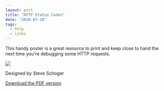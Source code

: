 ```yaml
---
layout: post
title: "HTTP Status Codes"
date: "2020-07-28"
tags:
  - http
  - links
---
```


This handy poster is a great resource to print and keep close to hand the next time you're debugging some HTTP requests.

![](/assets/images/http-status-code-poster-745x1024.jpg)

Designed by Steve Schoger

[Download the PDF version](https://www.devtipsdaily.com/wp-content/uploads/2020/05/http-status-code-poster.pdf)
